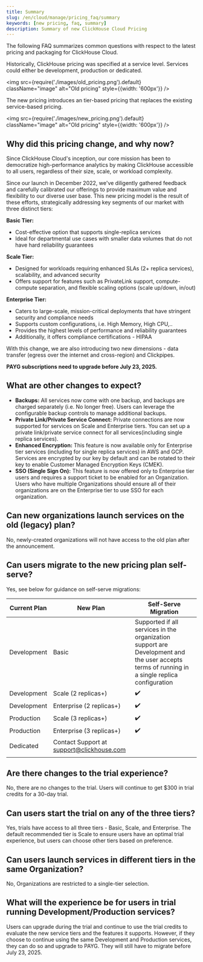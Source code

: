 ```yaml
---
title: Summary
slug: /en/cloud/manage/pricing_faq/summary
keywords: [new pricing, faq, summary]
description: Summary of new ClickHouse Cloud Pricing
---
```


The following FAQ summarizes common questions with respect to the latest pricing and packaging for ClickHouse Cloud.

Historically, ClickHouse pricing was specified at a service level. Services could either be development, production or dedicated.

<img src={require('./images/old_pricing.png').default}    
  className="image"
  alt="Old pricing"
  style={{width: '600px'}} />


The new pricing introduces an tier-based pricing that replaces the existing service-based pricing.


<img src={require('./images/new_pricing.png').default}    
  className="image"
  alt="Old pricing"
  style={{width: '600px'}} />

## Why did this pricing change, and why now?

Since ClickHouse Cloud's inception, our core mission has been to democratize high-performance analytics by making ClickHouse accessible to all users, regardless of their size, scale, or workload complexity.

Since our launch in December 2022, we've diligently gathered feedback and carefully calibrated our offerings to provide maximum value and flexibility to our diverse user base.
This new pricing model is the result of these efforts, strategically addressing key segments of our market with three distinct tiers:

**Basic Tier:** 

- Cost-effective option that supports single-replica services
- Ideal for departmental use cases with smaller data volumes that do not have hard reliability guarantees  

**Scale Tier:**

- Designed for workloads requiring enhanced SLAs (2+ replica services), scalability, and advanced security
- Offers support for features such as PrivateLink support, compute-compute separation, and flexible scaling options (scale up/down, in/out)

**Enterprise Tier:**

- Caters to large-scale, mission-critical deployments that have stringent security and compliance needs
- Supports custom configurations, i.e. High Memory, High CPU,..
- Provides the highest levels of performance and reliability guarantees
- Additionally, it offers compliance certifications - HIPAA

With this change, we are also introducing two new dimensions - data transfer (egress over the internet and cross-region) and Clickpipes.

**PAYG subscriptions need to upgrade before July 23, 2025.**

## What are other changes to expect?

- **Backups:** All services now come with one backup, and backups are charged separately (i.e. No longer free). Users can leverage the configurable backup controls to manage additional backups.
- **Private Link/Private Service Connect:** Private connections are now supported for services on Scale and Enterprise tiers. You can set up a private link/private service connect for all services(including single replica services).
- **Enhanced Encryption:** This feature is now available only for Enterprise tier services (including for single replica services) in AWS and GCP. Services are encrypted by our key by default and can be rotated to their key to enable Customer Managed Encryption Keys (CMEK).
- **SSO (Single Sign On):** This feature is now offered only to Enterprise tier users and requires a support ticket to be enabled for an Organization. Users who have multiple Organizations should ensure all of their organizations are on the Enterprise tier to use SSO for each organization.

## Can new organizations launch services on the old (legacy) plan?

No, newly-created organizations will not have access to the old plan after the announcement.

## Can users migrate to the new pricing plan self-serve?

Yes, see below for guidance on self-serve migrations:

| Current Plan | New Plan                 | Self-Serve Migration                                                                                                                           |
|--------------|--------------------------|------------------------------------------------------------------------------------------------------------------------------------------------|
| Development  | Basic                    | Supported if all services in the organization support are Development and the user accepts terms of running in a single replica configuration  |
| Development  | Scale (2 replicas+)      | :heavy_check_mark:                                                                                                                                     |
| Development  | Enterprise (2 replicas+) | :heavy_check_mark:                                                                                                                                          |
| Production   | Scale (3 replicas+)      | :heavy_check_mark:                                                                                                                                          |
| Production   | Enterprise (3 replicas+) | :heavy_check_mark:                                                                                                                                       |
| Dedicated   | Contact Support at support@clickhouse.com
                                                                                                                                       |
## Are there changes to the trial experience?

No, there are no changes to the trial. Users will continue to get $300 in trial credits for a 30-day trial.

## Can users start the trial on any of the three tiers?

Yes, trials have access to all three tiers - Basic, Scale, and Enterprise. The default recommended tier is Scale to ensure users have an optimal trial experience, but users can choose other tiers based on preference.

## Can users launch services in different tiers in the same Organization?

No, Organizations are restricted to a single-tier selection.

## What will the experience be for users in trial running Development/Production services?

Users can upgrade during the trial and continue to use the trial credits to evaluate the new service tiers and the features it supports. However, if they choose to continue using the same Development and Production services, they can do so and upgrade to PAYG. They will still have to migrate before July 23, 2025.
